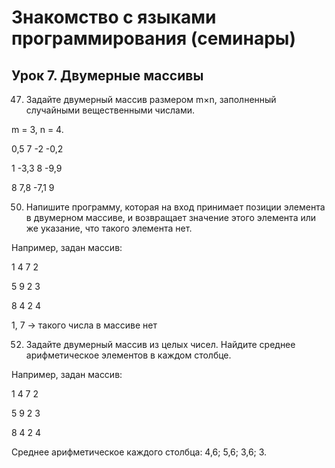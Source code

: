 # Знакомство с языками программирования (семинары)

## Урок 7. Двумерные массивы

47. Задайте двумерный массив размером m×n, заполненный случайными вещественными числами.

m = 3, n = 4.

0,5 7 -2 -0,2

1 -3,3 8 -9,9

8 7,8 -7,1 9

50. Напишите программу, которая на вход принимает позиции элемента в двумерном массиве, и возвращает значение этого элемента или же указание, что такого элемента нет.

Например, задан массив:

1 4 7 2

5 9 2 3

8 4 2 4

1, 7 -> такого числа в массиве нет

52. Задайте двумерный массив из целых чисел. Найдите среднее арифметическое элементов в каждом столбце.

Например, задан массив:

1 4 7 2

5 9 2 3

8 4 2 4

Среднее арифметическое каждого столбца: 4,6; 5,6; 3,6; 3.